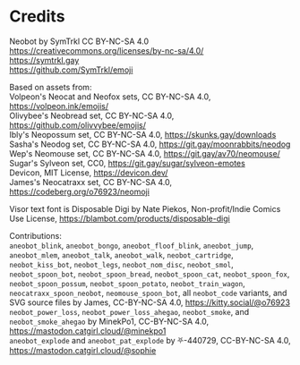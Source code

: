 Credits
====

Neobot by SymTrkl CC BY-NC-SA 4.0 <https://creativecommons.org/licenses/by-nc-sa/4.0/>  
<https://symtrkl.gay>  
<https://github.com/SymTrkl/emoji>  

Based on assets from:  
Volpeon's Neocat and Neofox sets, CC BY-NC-SA 4.0, <https://volpeon.ink/emojis/>  
Olivybee's Neobread set, CC BY-NC-SA 4.0, <https://github.com/olivvybee/emojis/>  
Ibly's Neopossum set, CC BY-NC-SA 4.0, <https://skunks.gay/downloads>  
Sasha's Neodog set, CC BY-NC-SA 4.0, <https://git.gay/moonrabbits/neodog>  
Wep's Neomouse set, CC BY-NC-SA 4.0, <https://git.gay/av70/neomouse/>  
Sugar's Sylveon set, CC0, <https://git.gay/sugar/sylveon-emotes>  
Devicon, MIT License, <https://devicon.dev/>  
James's Neocatraxx set, CC BY-NC-SA 4.0, <https://codeberg.org/o76923/neomoji>  

Visor text font is Disposable Digi by Nate Piekos, Non-profit/Indie Comics Use License, <https://blambot.com/products/disposable-digi>

Contributions:  
`aneobot_blink`, `aneobot_bongo`, `aneobot_floof_blink`, `aneobot_jump`, `aneobot_mlem`, `aneobot_talk`, `aneobot_walk`, `neobot_cartridge`, `neobot_kiss_bot`, `neobot_legs`, `neobot_nom_disc`, `neobot_smol`, `neobot_spoon_bot`, `neobot_spoon_bread`, `neobot_spoon_cat`, `neobot_spoon_fox`, `neobot_spoon_possum`, `neobot_spoon_potato`, `neobot_train_wagon`, `neocatraxx_spoon_neobot`, `neomouse_spoon_bot`, all `neobot_code` variants, and SVG source files by James, CC-BY-NC-SA 4.0, <https://kitty.social/@o76923>  
`neobot_power_loss`, `neobot_power_loss_ahegao`, `neobot_smoke`, and `neobot_smoke_ahegao` by MinekPo1, CC-BY-NC-SA 4.0, <https://mastodon.catgirl.cloud/@minekpo1>  
`aneobot_explode` and `aneobot_pat_explode` by ⛧-440729, CC-BY-NC-SA 4.0, <https://mastodon.catgirl.cloud/@sophie>  
